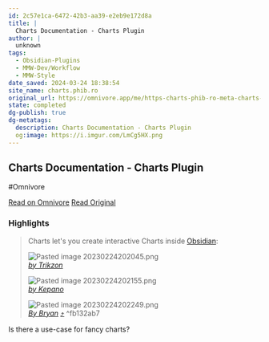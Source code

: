 ```yaml
---
id: 2c57e1ca-6472-42b3-aa39-e2eb9e172d8a
title: |
  Charts Documentation - Charts Plugin
author: |
  unknown
tags:
  - Obsidian-Plugins
  - MMW-Dev/Workflow
  - MMW-Style
date_saved: 2024-03-24 18:38:54
site_name: charts.phib.ro
original_url: https://omnivore.app/me/https-charts-phib-ro-meta-charts-charts-documentation-18e6ef80aa5
state: completed
dg-publish: true
dg-metatags:
  description: Charts Documentation - Charts Plugin
  og:image: https://i.imgur.com/LmCg5HX.png
---
```


## Charts Documentation - Charts Plugin
#Omnivore

[Read on Omnivore](https://omnivore.app/me/https-charts-phib-ro-meta-charts-charts-documentation-18e6ef80aa5)
[Read Original](https://charts.phib.ro/Meta/Charts/Charts+Documentation)

### Highlights

> Charts let's you create interactive Charts inside [Obsidian](https://www.obsidian.md/):
> 
> ![Pasted image 20230224202045.png](https://proxy-prod.omnivore-image-cache.app/0x0,seJ5Z_thC9rnfZs_ZAmYT-7RtP2Oq-MjMna1wcC14wE8/https://publish-01.obsidian.md/access/90d6cc468259705356e25425d81ef8e0/Meta/Charts/Assets/Pasted%20image%2020230224202045.png)  
> _[by Trikzon](https://discord.com/channels/686053708261228577/771575014382108672/950463118578946068)_
> 
> ![Pasted image 20230224202155.png](https://proxy-prod.omnivore-image-cache.app/0x0,sC0HSwaoEsQDcoCBhcN2Q0qX0dzA9T6mbF6NyOBW3tdg/https://publish-01.obsidian.md/access/90d6cc468259705356e25425d81ef8e0/Meta/Charts/Assets/Pasted%20image%2020230224202155.png)  
> _[by Kepano](https://discord.com/channels/686053708261228577/771575014382108672/947277096546365480)_
> 
> ![Pasted image 20230224202249.png](https://proxy-prod.omnivore-image-cache.app/0x0,szJB61zPkHLNkuTz61FMnjIbznop4PwrWaeIxDPlW01s/https://publish-01.obsidian.md/access/90d6cc468259705356e25425d81ef8e0/Meta/Charts/Assets/Pasted%20image%2020230224202249.png)  
> _[By Bryan](https://discord.com/channels/686053708261228577/694233507500916796/832847542529163268)_ [⤴️](https://omnivore.app/me/https-charts-phib-ro-meta-charts-charts-documentation-18e6ef80aa5#fb132ab7-b607-4793-9a37-cd42e61e4c14)  ^fb132ab7

Is there a use-case for fancy charts?

